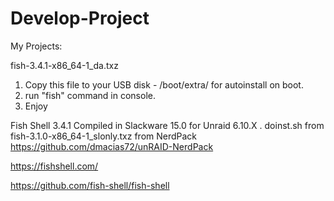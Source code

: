 # Develop-Project
My Projects:

fish-3.4.1-x86_64-1_da.txz   

1. Copy this file to your USB disk - /boot/extra/ for autoinstall on boot.
2. run "fish" command in console.
3. Enjoy 


Fish Shell 3.4.1 Compiled in Slackware 15.0 for Unraid 6.10.X .
doinst.sh from fish-3.1.0-x86_64-1_slonly.txz from NerdPack https://github.com/dmacias72/unRAID-NerdPack

https://fishshell.com/

https://github.com/fish-shell/fish-shell
